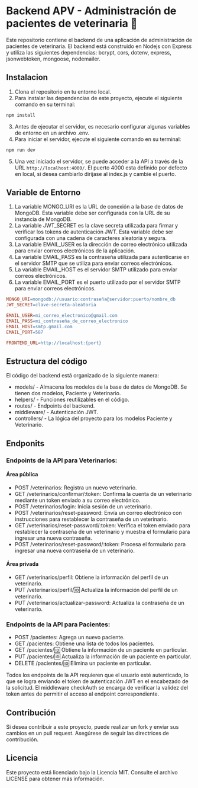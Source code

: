 # Backend APV - Administración de pacientes de veterinaria 🐶
Este repositorio contiene el backend de una aplicación de administración de pacientes de veterinaria. El backend está construido en Nodejs con Express y utiliza las siguientes dependencias: bcrypt, cors, dotenv, express, jsonwebtoken, mongoose, nodemailer.

## Instalacion 
1. Clona el repositorio en tu entorno local.
2. Para instalar las dependencias de este proyecto, ejecute el siguiente comando en su terminal: 
```bash 
npm install
```
3. Antes de ejecutar el servidor, es necesario configurar algunas variables de entorno en un archivo .env. 
4. Para iniciar el servidor, ejecute el siguiente comando en su terminal:
```bash 
npm run dev
```
5. Una vez iniciado el servidor, se puede acceder a la API a través de la URL ```http://localhost:4000/```. El puerto 4000 esta definido por defecto en local, si desea cambiarlo dirijase al index.js y cambie el puerto.

## Variable de Entorno
1. La variable MONGO_URI es la URL de conexión a la base de datos de MongoDB. Esta variable debe ser configurada con la URL de su instancia de MongoDB.
2. La variable JWT_SECRET es la clave secreta utilizada para firmar y verificar los tokens de autenticación JWT. Esta variable debe ser configurada con una cadena de caracteres aleatoria y segura.
3. La variable EMAIL_USER es la dirección de correo electrónico utilizada para enviar correos electrónicos de la aplicación.
4. La variable EMAIL_PASS es la contraseña utilizada para autenticarse en el servidor SMTP que se utiliza para enviar correos electrónicos.
5. La variable EMAIL_HOST es el servidor SMTP utilizado para enviar correos electrónicos.
6. La variable EMAIL_PORT es el puerto utilizado por el servidor SMTP para enviar correos electrónicos.


```makefile
MONGO_URI=mongodb://usuario:contraseña@servidor:puerto/nombre_db
JWT_SECRET=clave-secreta-aleatoria

EMAIL_USER=mi_correo_electronico@gmail.com
EMAIL_PASS=mi_contraseña_de_correo_electronico
EMAIL_HOST=smtp.gmail.com
EMAIL_PORT=587

FRONTEND_URL=http://localhost:{port}
```

## Estructura del código
El código del backend está organizado de la siguiente manera:

* models/ - Almacena los modelos de la base de datos de MongoDB. Se tienen dos modelos, Paciente y Veterinario.
* helpers/ - Funciones reutilizables en el código.
* routes/ - Endpoints del backend.
* middleware/ - Autenticación JWT.
* controllers/ - La lógica del proyecto para los modelos Paciente y Veterinario.

## Endponits  
### Endpoints de la API para Veterinarios:

#### Área pública
* POST /veterinarios: Registra un nuevo veterinario.
* GET /veterinarios/confirmar/:token: Confirma la cuenta de un veterinario mediante un token enviado a su correo electrónico.
* POST /veterinarios/login: Inicia sesión de un veterinario.
* POST /veterinarios/reset-password: Envía un correo electrónico con instrucciones para restablecer la contraseña de un veterinario.
* GET /veterinarios/reset-password/:token: Verifica el token enviado para restablecer la contraseña de un veterinario y muestra el formulario para ingresar una nueva contraseña.
* POST /veterinarios/reset-password/:token: Procesa el formulario para ingresar una nueva contraseña de un veterinario.

#### Área privada
* GET /veterinarios/perfil: Obtiene la información del perfil de un veterinario.
* PUT /veterinarios/perfil/:id: Actualiza la información del perfil de un veterinario.
* PUT /veterinarios/actualizar-password: Actualiza la contraseña de un veterinario.

### Endpoints de la API para Pacientes:

* POST /pacientes: Agrega un nuevo paciente.
* GET /pacientes: Obtiene una lista de todos los pacientes.
* GET /pacientes/:id: Obtiene la información de un paciente en particular.
* PUT /pacientes/:id: Actualiza la información de un paciente en particular.
* DELETE /pacientes/:id: Elimina un paciente en particular.

Todos los endpoints de la API requieren que el usuario esté autenticado, lo que se logra enviando el token de autenticación JWT en el encabezado de la solicitud. El middleware checkAuth se encarga de verificar la validez del token antes de permitir el acceso al endpoint correspondiente.

## Contribución
Si desea contribuir a este proyecto, puede realizar un fork y enviar sus cambios en un pull request. Asegúrese de seguir las directrices de contribución.

## Licencia
Este proyecto está licenciado bajo la Licencia MIT. Consulte el archivo LICENSE para obtener más información.
